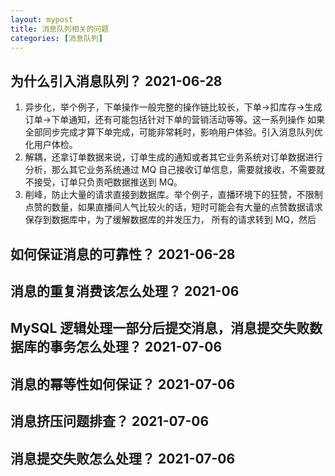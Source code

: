 ```yaml
---
layout: mypost
title: 消息队列相关的问题
categories: [消息队列]
---
```


## 为什么引入消息队列？ 2021-06-28
1. 异步化，举个例子，下单操作一般完整的操作链比较长，下单->扣库存->生成订单->下单通知，还有可能包括针对下单的营销活动等等。这一系列操作
如果全部同步完成才算下单完成，可能非常耗时，影响用户体验。引入消息队列优化用户体检。
2. 解耦，还拿订单数据来说，订单生成的通知或者其它业务系统对订单数据进行分析，那么其它业务系统通过 MQ 自己接收订单信息，需要就接收，不需要就不接受，订单只负责吧数据推送到 MQ。
3. 削峰，防止大量的请求直接到数据库。举个例子，直播环境下的狂赞，不限制点赞的数量，如果直播间人气比较火的话，短时可能会有大量的点赞数据请求保存到数据库中，为了缓解数据库的并发压力，
所有的请求转到 MQ，然后
   

## 如何保证消息的可靠性？ 2021-06-28

## 消息的重复消费该怎么处理？ 2021-06

## MySQL 逻辑处理一部分后提交消息，消息提交失败数据库的事务怎么处理？ 2021-07-06

## 消息的幂等性如何保证？ 2021-07-06

## 消息挤压问题排查？ 2021-07-06

## 消息提交失败怎么处理？ 2021-07-06
